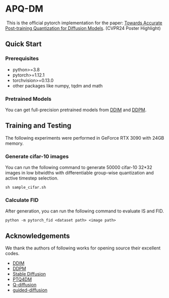 # APQ-DM

​	This is the official pytorch implementation for the paper: [Towards Accurate Post-training Quantization for Diffusion Models](https://arxiv.org/abs/2305.18723). (CVPR24 Poster Highlight)

## Quick Start

### Prerequisites

- python>=3.8
- pytorch>=1.12.1
- torchvision>=0.13.0 
- other packages like numpy, tqdm and math

### Pretrained Models

You can get full-precision pretrained models from [DDIM](https://github.com/ermongroup/ddim) and [DDPM](https://github.com/hojonathanho/diffusion).

## Training and Testing

The following experiments were performed in GeForce RTX 3090 with 24GB memory.

### Generate cifar-10 images

You can run the following command to generate 50000 cifar-10 32*32 images in low bitwidths with differentiable group-wise quantization and active timestep selection.

```
sh sample_cifar.sh
```

### Calculate FID

After generation, you can run the following command to evaluate IS and FID.

```
python -m pytorch_fid <dataset path> <image path>
```

## Acknowledgements

We thank the authors of following works for opening source their excellent codes.

- [DDIM](https://github.com/ermongroup/ddim)
- [DDPM](https://github.com/hojonathanho/diffusion)
- [Stable Diffusion](https://github.com/Stability-AI/stablediffusion)
- [PTQ4DM](https://github.com/42Shawn/PTQ4DM)
- [Q-diffusion](https://github.com/Xiuyu-Li/q-diffusion)
- [guided-diffusion](https://github.com/openai/guided-diffusion)
